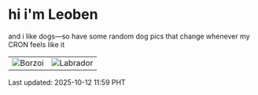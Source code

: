 # hi i'm Leoben

and i like dogs—so have some random dog pics that change whenever my CRON feels like it

|  |  |
|--------|----------|
| ![Borzoi](https://random-dog-vercel.vercel.app/api/random-borzoi?v=1760241578) | ![Labrador](https://random-dog-vercel.vercel.app/api/random-labrador?v=1760241578) |

Last updated: 2025-10-12 11:59 PHT
